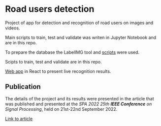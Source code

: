 # Road users detection

Project of app for detection and recognition of road users on images and videos.

Main scripts to train, test and validate was writen in Jupyter Notebook and are in this repo.

To prepare the database the LabelIMG tool and [scripts](https://github.com/rusinek-wojciech/road-users-detection-tools) were used.

Scipts to train, test and validate are in this repo.

[Web app](https://github.com/rusinek-wojciech/road-users-detection-frontend) in React to present live recognition results.

## Publication

The details of the project and its results were presented in the article that was published and presented at the *SPA 2022 25th __IEEE Conference__ on Signal Processing*, held on 21st-22nd September 2022.

[Link to article](https://ieeexplore.ieee.org/document/9927954)

